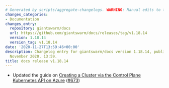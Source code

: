 ```yaml
---
# Generated by scripts/aggregate-changelogs. WARNING: Manual edits to this files will be overwritten.
changes_categories:
- Documentation
changes_entry:
  repository: giantswarm/docs
  url: https://github.com/giantswarm/docs/releases/tag/v1.18.14
  version: 1.18.14
  version_tag: v1.18.14
date: '2020-11-27T13:59:46+00:00'
description: Changelog entry for giantswarm/docs version 1.18.14, published on 27
  November 2020, 13:59.
title: docs release v1.18.14
---
```


- Updated the guide on [Creating a Cluster via the Control Plane Kubernetes API on Azure](https://docs.giantswarm.io/guides/creating-clusters-via-crs-on-azure/) ([#673](https://github.com/giantswarm/docs/pull/673))
